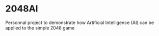 # 2048AI
Personnal project to demonstrate how Artificial Intelligence (AI) can be applied to the simple 2048 game
